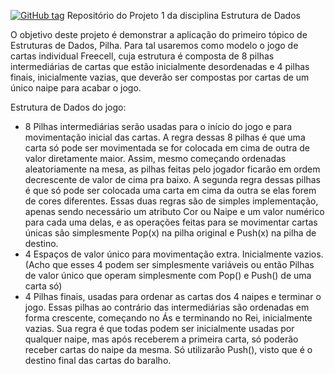 [![GitHub tag](https://img.shields.io/github/tag/Alynva/FreeCell.svg)](https://github.com/Alynva/FreeCell/tags)
Repositório do Projeto 1 da disciplina Estrutura de Dados

O objetivo deste projeto é demonstrar a aplicação do primeiro tópico de Estruturas de Dados, Pilha. Para tal usaremos como modelo o jogo de cartas individual Freecell, cuja estrutura é composta de 8 pilhas intermediárias de cartas que estão inicialmente desordenadas e 4 pilhas finais, inicialmente vazias, que deverão ser compostas por cartas de um único naipe para acabar o jogo.

Estrutura de Dados do jogo:
- 8 Pilhas intermediárias serão usadas para o início do jogo e para movimentação inicial das cartas. A regra dessas 8 pilhas é que uma carta só pode ser movimentada se for colocada em cima de outra de valor diretamente maior. Assim, mesmo começando ordenadas aleatoriamente na mesa, as pilhas feitas pelo jogador ficarão em ordem decrescente de valor de cima pra baixo. A segunda regra dessas pilhas é que só pode ser colocada uma carta em cima da outra se elas forem de cores diferentes. Essas duas regras são de simples implementação, apenas sendo necessário um atributo Cor ou Naipe e um valor numérico para cada uma delas, e as operações feitas para se movimentar cartas únicas são simplesmente Pop(x) na pilha original e Push(x) na pilha de destino.
- 4 Espaços de valor único para movimentação extra. Inicialmente vazios. (Acho que esses 4 podem ser simplesmente variáveis ou então Pilhas de valor único que operam simplesmente com Pop() e Push() de uma carta só)
- 4 Pilhas finais, usadas para ordenar as cartas dos 4 naipes e terminar o jogo. Essas pilhas ao contrário das intermediárias são ordenadas em forma crescente, começando no Ás e terminando no Rei, inicialmente vazias. Sua regra é que todas podem ser inicialmente usadas por qualquer naipe, mas após receberem a primeira carta, só poderão receber cartas do naipe da mesma. Só utilizarão Push(), visto que é o destino final das cartas do baralho.
